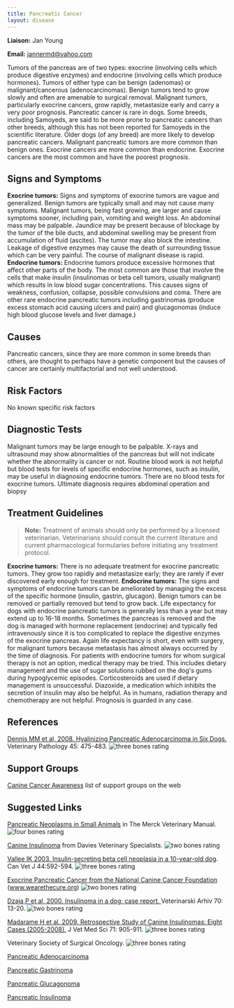```yaml
---
title: Pancreatic Cancer
layout: disease
---
```


**Liaison:** Jan Young

**Email:** <jannermd@yahoo.com>

Tumors of the pancreas are of two types: exocrine (involving cells which
produce digestive enzymes) and endocrine (involving cells which produce
hormones). Tumors of either type can be benign (adenomas) or
malignant/cancerous (adenocarcinomas). Benign tumors tend to grow slowly
and often are amenable to surgical removal. Malignant tumors,
particularly exocrine cancers, grow rapidly, metastasize early and carry
a very poor prognosis. Pancreatic cancer is rare in dogs. Some breeds,
including Samoyeds, are said to be more prone to pancreatic cancers than
other breeds, although this has not been reported for Samoyeds in the
scientific literature. Older dogs (of any breed) are more likely to
develop pancreatic cancers. Malignant pancreatic tumors are more common
than benign ones. Exocrine cancers are more common than endocrine.
Exocrine cancers are the most common and have the poorest prognosis.

## Signs and Symptoms

**Exocrine tumors:** Signs and symptoms of exocrine tumors are vague and
generalized. Benign tumors are typically small and may not cause many
symptoms. Malignant tumors, being fast growing, are larger and cause
symptoms sooner, including pain, vomiting and weight loss. An abdominal
mass may be palpable. Jaundice may be present because of blockage by the
tumor of the bile ducts, and abdominal swelling may be present from
accumulation of fluid (ascites). The tumor may also block the intestine.
Leakage of digestive enzymes may cause the death of surrounding tissue
which can be very painful. The course of malignant disease is rapid.
**Endocrine tumors:** Endocrine tumors produce excessive hormones that
affect other parts of the body. The most common are those that involve
the cells that make insulin (insulinomas or beta cell tumors, usually
malignant) which results in low blood sugar concentrations. This causes
signs of weakness, confusion, collapse, possible convulsions and coma.
There are other rare endocrine pancreatic tumors including gastrinomas
(produce excess stomach acid causing ulcers and pain) and glucagonomas
(induce high blood glucose levels and liver damage.)

## Causes

Pancreatic cancers, since they are more common in some breeds than
others, are thought to perhaps have a genetic component but the causes
of cancer are certainly multifactorial and not well understood.

## Risk Factors

No known specific risk factors

## Diagnostic Tests

Malignant tumors may be large enough to be palpable. X-rays and
ultrasound may show abnormalities of the pancreas but will not indicate
whether the abnormality is cancer or not. Routine blood work is not
helpful but blood tests for levels of specific endocrine hormones, such
as insulin, may be useful in diagnosing endocrine tumors. There are no
blood tests for exocrine tumors. Ultimate diagnosis requires abdominal
operation and biopsy

## Treatment Guidelines

> **Note:** Treatment of animals should only be performed by a licensed
> veterinarian. Veterinarians should consult the current literature and
> current pharmacological formularies before initiating any treatment
> protocol.

**Exocrine tumors:** There is no adequate treatment for exocrine
pancreatic tumors. They grow too rapidly and metastasize early; they are
rarely if ever discovered early enough for treatment. **Endocrine
tumors:** The signs and symptoms of endocrine tumors can be ameliorated
by managing the excess of the specific hormone (insulin, gastrin,
glucagon). Benign tumors can be removed or partially removed but tend to
grow back. Life expectancy for dogs with endocrine pancreatic tumors is
generally less than a year but may extend up to 16-18 months. Sometimes
the pancreas is removed and the dog is managed with hormone replacement
(endocrine) and typically fed intravenously since it is too complicated
to replace the digestive enzymes of the exocrine pancreas. Again life
expectancy is short, even with surgery, for malignant tumors because
metastasis has almost always occurred by the time of diagnosis. For
patients with endocrine tumors for whom surgical therapy is not an
option, medical therapy may be tried. This includes dietary management
and the use of sugar solutions rubbed on the dog's gums during
hypoglycemic episodes. Corticosteroids are used if dietary management is
unsuccessful. Diazoxide, a medication which inhibits the secretion of
insulin may also be helpful. As in humans, radiation therapy and
chemotherapy are not helpful. Prognosis is guarded in any case.

## References

[Dennis MM et al, 2008. Hyalinizing Pancreatic Adenocarcinoma in Six
Dogs.](http://vet.sagepub.com/content/45/4/475.full)
Veterinary Pathology 45: 475-483. ![three bones
rating](/img/3-bones.gif)

## Support Groups

[Canine Cancer
Awareness](http://caninecancerawareness.org/therapy-and-support/support-groups-on-the-web)
list of support groups on the web

## Suggested Links

[Pancreatic Neoplasms in Small
Animals](http://www.merckvetmanual.com/mvm/digestive_system/the_exocrine_pancreas/pancreatic_neoplasms_in_small_animals.html)
in The Merck Veterinary Manual. ![four bones
rating](/img/4-bones.gif)

[Canine
Insulinoma](https://vetspecialists.co.uk/fact-sheets-post/canine-insulinoma-fact-sheet/)
from Davies Veterinary Specialists. ![two bones
rating](/img/2-bones.gif)

[Vallee IK 2003. Insulin-secreting beta cell neoplasia in a 10-year-old
dog](http://www.ncbi.nlm.nih.gov/pmc/articles/PMC340214/).
Can Vet J 44:592-594. ![three bones
rating](/img/3-bones.gif)

[Exocrine Pancreatic Cancer from the National Canine Cancer
Foundation](http://www.wearethecure.org/exocrine-pancreatic-cancer)
(www.wearethecure.org) ![two bones
rating](/img/2-bones.gif)

[Dzaja P et al, 2000. Insulinoma in a dog; case
report. ](http://www.vef.unizg.hr/vetarhiv/papers/70-1/dzaja.pdf)
Veterinarski Arhiv 70: 13-20. ![two bones
rating](/img/2-bones.gif)

[Madarame H et al. 2009. Retrospective Study of Canine Insulinomas:
Eight Cases
(2005-2008).](https://www.jstage.jst.go.jp/article/jvms/71/7/71_7_905/_article)
J Vet Med Sci 71: 905-911. ![three bones
rating](/img/3-bones.gif)

Veterinary Society of Surgical Oncology. ![three bones
rating](/img/3-bones.gif)

[Pancreatic
Adenocarcinoma](http://www.vsso.org/pancreatic-adc)

[Pancreatic
Gastrinoma](http://www.vsso.org/pancreatic-gastrinoma)

[Pancreatic
Glucagonoma](http://www.vsso.org/pancreatic-glucagonoma)

[Pancreatic
Insulinoma](http://www.vsso.org/pancreatic-insulinoma)
